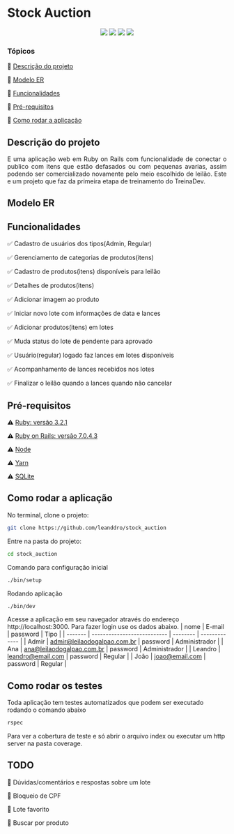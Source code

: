 # Stock Auction

<p align="center">
  <img src="http://img.shields.io/static/v1?label=Ruby&message=3.2.1&color=red&style=for-the-badge&logo=ruby"/>
  <img src="http://img.shields.io/static/v1?label=Ruby%20On%20Rails%20&message=7.0.4.3&color=red&style=for-the-badge&logo=ruby"/>
  <img src="http://img.shields.io/static/v1?label=TESTES&message=%3E100&color=GREEN&style=for-the-badge"/>
	<img src="http://img.shields.io/static/v1?label=STATUS&message=EM%20DESENVOLVIMENTO&color=RED&style=for-the-badge"/>
</p>

### Tópicos

:diamond_shape_with_a_dot_inside: [Descrição do projeto](#descrição-do-projeto)

:diamond_shape_with_a_dot_inside: [Modelo ER](#modelo-er)

:diamond_shape_with_a_dot_inside: [Funcionalidades](#funcionalidades)

:diamond_shape_with_a_dot_inside: [Pré-requisitos](#pré-requisitos)

:diamond_shape_with_a_dot_inside: [Como rodar a aplicação](#como-rodar-a-aplicação)

## Descrição do projeto

<p align="justify">
  E uma aplicação web em Ruby on Rails com funcionalidade de conectar o publico com itens que estão defasados ou com pequenas avarias, assim podendo ser comercializado novamente pelo meio escolhido de leilão. Este e um projeto que faz da primeira etapa de treinamento do TreinaDev.
</p>

## Modelo ER
## Funcionalidades

:white_check_mark: Cadastro de usuários dos tipos(Admin, Regular)

:white_check_mark: Gerenciamento de categorias de produtos(itens)

:white_check_mark: Cadastro de produtos(itens) disponíveis para leilão

:white_check_mark: Detalhes de produtos(itens)

:white_check_mark: Adicionar imagem ao produto

:white_check_mark: Iniciar novo lote com informações de data e lances

:white_check_mark: Adicionar produtos(itens) em lotes

:white_check_mark: Muda status do lote de pendente para aprovado

:white_check_mark: Usuário(regular) logado faz lances em lotes disponíveis

:white_check_mark: Acompanhamento de lances recebidos nos lotes

:white_check_mark: Finalizar o leilão quando a lances quando não cancelar

## Pré-requisitos

:warning: [Ruby: versão 3.2.1](https://www.ruby-lang.org/en/downloads/)

:warning: [Ruby on Rails: versão 7.0.4.3](https://rubygems.org/gems/rails/versions/7.0.4.3)

:warning: [Node](https://nodejs.org/en/download/)

:warning: [Yarn](https://yarnpkg.com/getting-started/install)

:warning: [SQLite](https://www.sqlite.org/download.html)

## Como rodar a aplicação

No terminal, clone o projeto:

```sh
git clone https://github.com/leanddro/stock_auction
```

Entre na pasta do projeto:

```sh
cd stock_auction
```

Comando para configuração inicial

```sh
./bin/setup
```
Rodando aplicação

```sh
./bin/dev
```
Acesse a aplicação em seu navegador através do endereço http://localhost:3000.
Para fazer login use os dados abaixo.
| nome    | E-mail                      | password | Tipo          |
| ------- | --------------------------- | -------- | ------------- |
| Admir   | admir@leilaodogalpao.com.br | password | Administrador |
| Ana     | ana@leilaodogalpao.com.br   | password | Administrador |
| Leandro | leandro@email.com           | password | Regular       |
| João    | joao@email.com              | password | Regular       |

## Como rodar os testes

Toda aplicação tem testes automatizados que podem ser executado rodando o comando abaixo

```sh
rspec
```
Para ver a cobertura de teste e só abrir o arquivo index ou executar um http server na pasta coverage.

## TODO

:white_square_button: Dúvidas/comentários e respostas sobre um lote

:white_square_button: Bloqueio de CPF

:white_square_button: Lote favorito

:white_square_button: Buscar por produto
